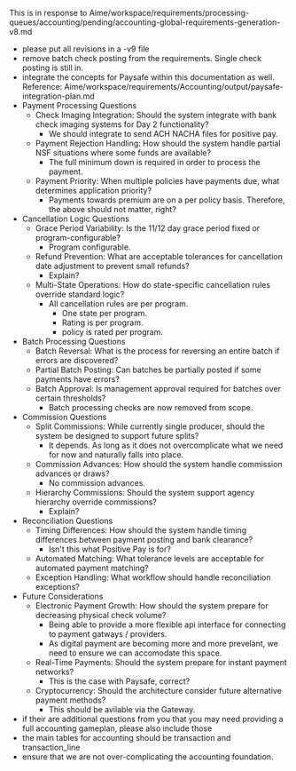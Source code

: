 This is in response to Aime/workspace/requirements/processing-queues/accounting/pending/accounting-global-requirements-generation-v8.md
- please put all revisions in a -v9 file
- remove batch check posting from the requirements. Single check posting is still in.
- integrate the concepts for Paysafe within this documentation as well. Reference: Aime/workspace/requirements/Accounting/output/paysafe-integration-plan.md
- Payment Processing Questions
  - Check Imaging Integration: Should the system integrate with bank check imaging systems for Day 2 functionality?
    - We should integrate to send ACH NACHA files for positive pay.
  - Payment Rejection Handling: How should the system handle partial NSF situations where some funds are available?
    - The full minimum down is required in order to process the payment.
  - Payment Priority: When multiple policies have payments due, what determines application priority?
    - Payments towards premium are on a per policy basis. Therefore, the above should not matter, right?
- Cancellation Logic Questions
  - Grace Period Variability: Is the 11/12 day grace period fixed or program-configurable?
    - Program configurable.
  - Refund Prevention: What are acceptable tolerances for cancellation date adjustment to prevent small refunds?
    - Explain?
  - Multi-State Operations: How do state-specific cancellation rules override standard logic?
    - All cancellation rules are per program.
      - One state per program.
      - Rating is per program.
      - policy is rated per program.
- Batch Processing Questions
  - Batch Reversal: What is the process for reversing an entire batch if errors are discovered?
  - Partial Batch Posting: Can batches be partially posted if some payments have errors?
  - Batch Approval: Is management approval required for batches over certain thresholds?
    - Batch processing checks are now removed from scope.
- Commission Questions
  - Split Commissions: While currently single producer, should the system be designed to support future splits?
    - It depends. As long as it does not overcomplicate what we need for now and naturally falls into place.
  - Commission Advances: How should the system handle commission advances or draws?
    - No commission advances.
  - Hierarchy Commissions: Should the system support agency hierarchy override commissions?
    - Explain?
- Reconciliation Questions
  - Timing Differences: How should the system handle timing differences between payment posting and bank clearance?
    - Isn't this what Positive Pay is for?
  - Automated Matching: What tolerance levels are acceptable for automated payment matching?
  - Exception Handling: What workflow should handle reconciliation exceptions?
- Future Considerations
  - Electronic Payment Growth: How should the system prepare for decreasing physical check volume?
    - Being able to provide a more flexible api interface for connecting to payment gatways / providers.
    - As digital payment are becoming more and more prevelant, we need to ensure we can accomodate this space.
  - Real-Time Payments: Should the system prepare for instant payment networks?
    - This is the case with Paysafe, correct?
  - Cryptocurrency: Should the architecture consider future alternative payment methods?
    - This should be avilable via the Gateway.
- if their are additional questions from you that you may need providing a full accounting gameplan, please also include those
- the main tables for accounting should be transaction and transaction_line
- ensure that we are not over-complicating the accounting foundation.